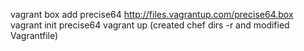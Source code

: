 vagrant box add precise64 http://files.vagrantup.com/precise64.box
vagrant init precise64
vagrant up
(created chef dirs -r  and modified Vagrantfile)
